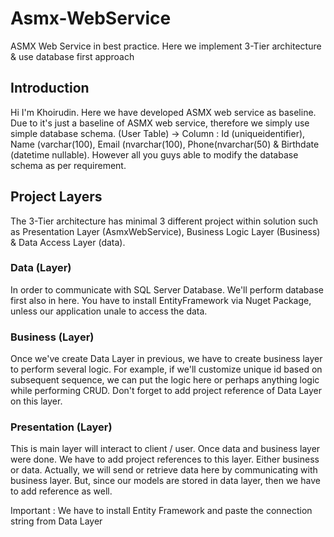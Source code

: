 # Asmx-WebService
ASMX Web Service in best practice. Here we implement 3-Tier architecture &amp; use database first approach

## Introduction
Hi I'm Khoirudin. Here we have developed ASMX web service as baseline. Due to it's just a baseline of ASMX web service, therefore we simply use simple database schema.
(User Table) -> Column : Id (uniqueidentifier), Name (varchar(100), Email (nvarchar(100), Phone(nvarchar(50) & Birthdate (datetime nullable). However all you guys able to modify the database schema as per requirement.

## Project Layers
The 3-Tier architecture has minimal 3 different project within solution such as Presentation Layer (AsmxWebService), Business Logic Layer (Business) & Data Access Layer (data).

### Data (Layer)
In order to communicate with SQL Server Database. We'll perform database first also in here. You have to install EntityFramework via Nuget Package, unless our application unale to access the data.

### Business (Layer)
Once we've create Data Layer in previous, we have to create business layer to perform several logic. For example, if we'll customize unique id based on subsequent sequence, we can put the logic here or perhaps anything logic while performing CRUD. Don't forget to add project reference of Data Layer on this layer.

### Presentation (Layer)
This is main layer will interact to client / user. Once data and business layer were done. We have to add project references to this layer. Either business or data. Actually, we will send or retrieve data here by communicating with business layer. But, since our models are stored in data layer, then we have to add reference as well.

Important : We have to install Entity Framework and paste the connection string from Data Layer
